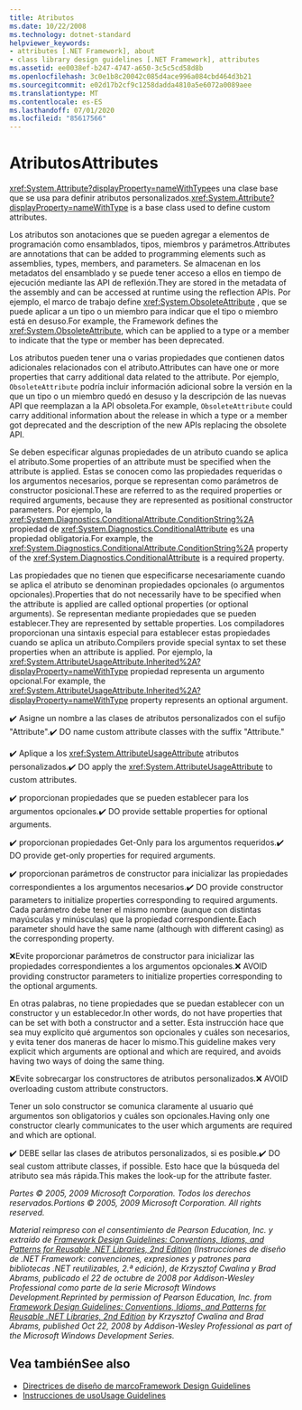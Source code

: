 ```yaml
---
title: Atributos
ms.date: 10/22/2008
ms.technology: dotnet-standard
helpviewer_keywords:
- attributes [.NET Framework], about
- class library design guidelines [.NET Framework], attributes
ms.assetid: ee0038ef-b247-4747-a650-3c5c5cd58d8b
ms.openlocfilehash: 3c0e1b8c20042c085d4ace996a084cbd464d3b21
ms.sourcegitcommit: e02d17b2cf9c1258dadda4810a5e6072a0089aee
ms.translationtype: MT
ms.contentlocale: es-ES
ms.lasthandoff: 07/01/2020
ms.locfileid: "85617566"
---
```

# <a name="attributes"></a><span data-ttu-id="0fe84-102">Atributos</span><span class="sxs-lookup"><span data-stu-id="0fe84-102">Attributes</span></span>
<span data-ttu-id="0fe84-103"><xref:System.Attribute?displayProperty=nameWithType>es una clase base que se usa para definir atributos personalizados.</span><span class="sxs-lookup"><span data-stu-id="0fe84-103"><xref:System.Attribute?displayProperty=nameWithType> is a base class used to define custom attributes.</span></span>

 <span data-ttu-id="0fe84-104">Los atributos son anotaciones que se pueden agregar a elementos de programación como ensamblados, tipos, miembros y parámetros.</span><span class="sxs-lookup"><span data-stu-id="0fe84-104">Attributes are annotations that can be added to programming elements such as assemblies, types, members, and parameters.</span></span> <span data-ttu-id="0fe84-105">Se almacenan en los metadatos del ensamblado y se puede tener acceso a ellos en tiempo de ejecución mediante las API de reflexión.</span><span class="sxs-lookup"><span data-stu-id="0fe84-105">They are stored in the metadata of the assembly and can be accessed at runtime using the reflection APIs.</span></span> <span data-ttu-id="0fe84-106">Por ejemplo, el marco de trabajo define <xref:System.ObsoleteAttribute> , que se puede aplicar a un tipo o un miembro para indicar que el tipo o miembro está en desuso.</span><span class="sxs-lookup"><span data-stu-id="0fe84-106">For example, the Framework defines the <xref:System.ObsoleteAttribute>, which can be applied to a type or a member to indicate that the type or member has been deprecated.</span></span>

 <span data-ttu-id="0fe84-107">Los atributos pueden tener una o varias propiedades que contienen datos adicionales relacionados con el atributo.</span><span class="sxs-lookup"><span data-stu-id="0fe84-107">Attributes can have one or more properties that carry additional data related to the attribute.</span></span> <span data-ttu-id="0fe84-108">Por ejemplo, `ObsoleteAttribute` podría incluir información adicional sobre la versión en la que un tipo o un miembro quedó en desuso y la descripción de las nuevas API que reemplazan a la API obsoleta.</span><span class="sxs-lookup"><span data-stu-id="0fe84-108">For example, `ObsoleteAttribute` could carry additional information about the release in which a type or a member got deprecated and the description of the new APIs replacing the obsolete API.</span></span>

 <span data-ttu-id="0fe84-109">Se deben especificar algunas propiedades de un atributo cuando se aplica el atributo.</span><span class="sxs-lookup"><span data-stu-id="0fe84-109">Some properties of an attribute must be specified when the attribute is applied.</span></span> <span data-ttu-id="0fe84-110">Estas se conocen como las propiedades requeridas o los argumentos necesarios, porque se representan como parámetros de constructor posicional.</span><span class="sxs-lookup"><span data-stu-id="0fe84-110">These are referred to as the required properties or required arguments, because they are represented as positional constructor parameters.</span></span> <span data-ttu-id="0fe84-111">Por ejemplo, la <xref:System.Diagnostics.ConditionalAttribute.ConditionString%2A> propiedad de <xref:System.Diagnostics.ConditionalAttribute> es una propiedad obligatoria.</span><span class="sxs-lookup"><span data-stu-id="0fe84-111">For example, the <xref:System.Diagnostics.ConditionalAttribute.ConditionString%2A> property of the <xref:System.Diagnostics.ConditionalAttribute> is a required property.</span></span>

 <span data-ttu-id="0fe84-112">Las propiedades que no tienen que especificarse necesariamente cuando se aplica el atributo se denominan propiedades opcionales (o argumentos opcionales).</span><span class="sxs-lookup"><span data-stu-id="0fe84-112">Properties that do not necessarily have to be specified when the attribute is applied are called optional properties (or optional arguments).</span></span> <span data-ttu-id="0fe84-113">Se representan mediante propiedades que se pueden establecer.</span><span class="sxs-lookup"><span data-stu-id="0fe84-113">They are represented by settable properties.</span></span> <span data-ttu-id="0fe84-114">Los compiladores proporcionan una sintaxis especial para establecer estas propiedades cuando se aplica un atributo.</span><span class="sxs-lookup"><span data-stu-id="0fe84-114">Compilers provide special syntax to set these properties when an attribute is applied.</span></span> <span data-ttu-id="0fe84-115">Por ejemplo, la <xref:System.AttributeUsageAttribute.Inherited%2A?displayProperty=nameWithType> propiedad representa un argumento opcional.</span><span class="sxs-lookup"><span data-stu-id="0fe84-115">For example, the <xref:System.AttributeUsageAttribute.Inherited%2A?displayProperty=nameWithType> property represents an optional argument.</span></span>

 <span data-ttu-id="0fe84-116">✔️ Asigne un nombre a las clases de atributos personalizados con el sufijo "Attribute".</span><span class="sxs-lookup"><span data-stu-id="0fe84-116">✔️ DO name custom attribute classes with the suffix "Attribute."</span></span>

 <span data-ttu-id="0fe84-117">✔️ Aplique a los <xref:System.AttributeUsageAttribute> atributos personalizados.</span><span class="sxs-lookup"><span data-stu-id="0fe84-117">✔️ DO apply the <xref:System.AttributeUsageAttribute> to custom attributes.</span></span>

 <span data-ttu-id="0fe84-118">✔️ proporcionan propiedades que se pueden establecer para los argumentos opcionales.</span><span class="sxs-lookup"><span data-stu-id="0fe84-118">✔️ DO provide settable properties for optional arguments.</span></span>

 <span data-ttu-id="0fe84-119">✔️ proporcionan propiedades Get-Only para los argumentos requeridos.</span><span class="sxs-lookup"><span data-stu-id="0fe84-119">✔️ DO provide get-only properties for required arguments.</span></span>

 <span data-ttu-id="0fe84-120">✔️ proporcionan parámetros de constructor para inicializar las propiedades correspondientes a los argumentos necesarios.</span><span class="sxs-lookup"><span data-stu-id="0fe84-120">✔️ DO provide constructor parameters to initialize properties corresponding to required arguments.</span></span> <span data-ttu-id="0fe84-121">Cada parámetro debe tener el mismo nombre (aunque con distintas mayúsculas y minúsculas) que la propiedad correspondiente.</span><span class="sxs-lookup"><span data-stu-id="0fe84-121">Each parameter should have the same name (although with different casing) as the corresponding property.</span></span>

 <span data-ttu-id="0fe84-122">❌Evite proporcionar parámetros de constructor para inicializar las propiedades correspondientes a los argumentos opcionales.</span><span class="sxs-lookup"><span data-stu-id="0fe84-122">❌ AVOID providing constructor parameters to initialize properties corresponding to the optional arguments.</span></span>

 <span data-ttu-id="0fe84-123">En otras palabras, no tiene propiedades que se puedan establecer con un constructor y un establecedor.</span><span class="sxs-lookup"><span data-stu-id="0fe84-123">In other words, do not have properties that can be set with both a constructor and a setter.</span></span> <span data-ttu-id="0fe84-124">Esta instrucción hace que sea muy explícito qué argumentos son opcionales y cuáles son necesarios, y evita tener dos maneras de hacer lo mismo.</span><span class="sxs-lookup"><span data-stu-id="0fe84-124">This guideline makes very explicit which arguments are optional and which are required, and avoids having two ways of doing the same thing.</span></span>

 <span data-ttu-id="0fe84-125">❌Evite sobrecargar los constructores de atributos personalizados.</span><span class="sxs-lookup"><span data-stu-id="0fe84-125">❌ AVOID overloading custom attribute constructors.</span></span>

 <span data-ttu-id="0fe84-126">Tener un solo constructor se comunica claramente al usuario qué argumentos son obligatorios y cuáles son opcionales.</span><span class="sxs-lookup"><span data-stu-id="0fe84-126">Having only one constructor clearly communicates to the user which arguments are required and which are optional.</span></span>

 <span data-ttu-id="0fe84-127">✔️ DEBE sellar las clases de atributos personalizados, si es posible.</span><span class="sxs-lookup"><span data-stu-id="0fe84-127">✔️ DO seal custom attribute classes, if possible.</span></span> <span data-ttu-id="0fe84-128">Esto hace que la búsqueda del atributo sea más rápida.</span><span class="sxs-lookup"><span data-stu-id="0fe84-128">This makes the look-up for the attribute faster.</span></span>

 <span data-ttu-id="0fe84-129">*Partes &copy; 2005, 2009 Microsoft Corporation. Todos los derechos reservados.*</span><span class="sxs-lookup"><span data-stu-id="0fe84-129">*Portions &copy; 2005, 2009 Microsoft Corporation. All rights reserved.*</span></span>

 <span data-ttu-id="0fe84-130">*Material reimpreso con el consentimiento de Pearson Education, Inc. y extraído de [Framework Design Guidelines: Conventions, Idioms, and Patterns for Reusable .NET Libraries, 2nd Edition](https://www.informit.com/store/framework-design-guidelines-conventions-idioms-and-9780321545619) (Instrucciones de diseño de .NET Framework: convenciones, expresiones y patrones para bibliotecas .NET reutilizables, 2.ª edición), de Krzysztof Cwalina y Brad Abrams, publicado el 22 de octubre de 2008 por Addison-Wesley Professional como parte de la serie Microsoft Windows Development.*</span><span class="sxs-lookup"><span data-stu-id="0fe84-130">*Reprinted by permission of Pearson Education, Inc. from [Framework Design Guidelines: Conventions, Idioms, and Patterns for Reusable .NET Libraries, 2nd Edition](https://www.informit.com/store/framework-design-guidelines-conventions-idioms-and-9780321545619) by Krzysztof Cwalina and Brad Abrams, published Oct 22, 2008 by Addison-Wesley Professional as part of the Microsoft Windows Development Series.*</span></span>

## <a name="see-also"></a><span data-ttu-id="0fe84-131">Vea también</span><span class="sxs-lookup"><span data-stu-id="0fe84-131">See also</span></span>

- [<span data-ttu-id="0fe84-132">Directrices de diseño de marco</span><span class="sxs-lookup"><span data-stu-id="0fe84-132">Framework Design Guidelines</span></span>](index.md)
- [<span data-ttu-id="0fe84-133">Instrucciones de uso</span><span class="sxs-lookup"><span data-stu-id="0fe84-133">Usage Guidelines</span></span>](usage-guidelines.md)

